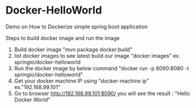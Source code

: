 # Docker-HelloWorld
Demo on How to Dockerize simple spring boot application

Steps to build docker image and run the image
1. Build docker image
   "mvn package docker:build"
2. list docker images to see latest build our image
   "docker images"  ex. springio/docker-helloworld
3. Run the docker image by below command
   "docker run -p 8090:8080 -t springio/docker-helloworld"
4. Get your docker machine IP using "docker-machine ip" ex."192.168.99.101"
5. Go to browser http://192.168.99.101:8090/
   you will see the result : "Hello Docker World"
